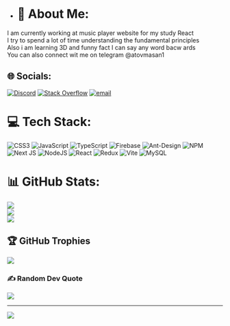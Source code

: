 - # 💫 About Me:
I am currently working at music player website for my study React <br>
I try to spend a lot of time understanding the fundamental principles <br>
Also i am learning 3D and funny fact I can say any word bacw ards <br>
You can also connect wit me on telegram @atovmasan1


## 🌐 Socials:
[![Discord](https://img.shields.io/badge/Discord-%237289DA.svg?logo=discord&logoColor=white)](https://discord.gg/towarm98) [![Stack Overflow](https://img.shields.io/badge/-Stackoverflow-FE7A16?logo=stack-overflow&logoColor=white)](https://stackoverflow.com/users/22893025) [![email](https://img.shields.io/badge/Email-D14836?logo=gmail&logoColor=white)](mailto:yt988998@gmail.com) 

# 💻 Tech Stack:
![CSS3](https://img.shields.io/badge/css3-%231572B6.svg?style=for-the-badge&logo=css3&logoColor=white) ![JavaScript](https://img.shields.io/badge/javascript-%23323330.svg?style=for-the-badge&logo=javascript&logoColor=%23F7DF1E) ![TypeScript](https://img.shields.io/badge/typescript-%23007ACC.svg?style=for-the-badge&logo=typescript&logoColor=white) ![Firebase](https://img.shields.io/badge/firebase-%23039BE5.svg?style=for-the-badge&logo=firebase) ![Ant-Design](https://img.shields.io/badge/-AntDesign-%230170FE?style=for-the-badge&logo=ant-design&logoColor=white) ![NPM](https://img.shields.io/badge/NPM-%23CB3837.svg?style=for-the-badge&logo=npm&logoColor=white) ![Next JS](https://img.shields.io/badge/Next-black?style=for-the-badge&logo=next.js&logoColor=white) ![NodeJS](https://img.shields.io/badge/node.js-6DA55F?style=for-the-badge&logo=node.js&logoColor=white) ![React](https://img.shields.io/badge/react-%2320232a.svg?style=for-the-badge&logo=react&logoColor=%2361DAFB) ![Redux](https://img.shields.io/badge/redux-%23593d88.svg?style=for-the-badge&logo=redux&logoColor=white) ![Vite](https://img.shields.io/badge/vite-%23646CFF.svg?style=for-the-badge&logo=vite&logoColor=white) ![MySQL](https://img.shields.io/badge/mysql-4479A1.svg?style=for-the-badge&logo=mysql&logoColor=white)
# 📊 GitHub Stats:
![](https://github-readme-stats.vercel.app/api?username=atovmasan&theme=dark&hide_border=false&include_all_commits=true&count_private=true)<br/>
![](https://nirzak-streak-stats.vercel.app/?user=atovmasan&theme=dark&hide_border=false)<br/>
![](https://github-readme-stats.vercel.app/api/top-langs/?username=atomasan&theme=dark&hide_border=false&include_all_commits=true&count_private=true&layout=compact)

## 🏆 GitHub Trophies
![](https://github-profile-trophy.vercel.app/?username=atovmasan&theme=radical&no-frame=false&no-bg=true&margin-w=4)

### ✍️ Random Dev Quote
![](https://quotes-github-readme.vercel.app/api?type=horizontal&theme=radical)

---
[![](https://visitcount.itsvg.in/api?id=atomasan&icon=0&color=0)](https://visitcount.itsvg.in)

<!-- Proudly created with GPRM ( https://gprm.itsvg.in ) -->
